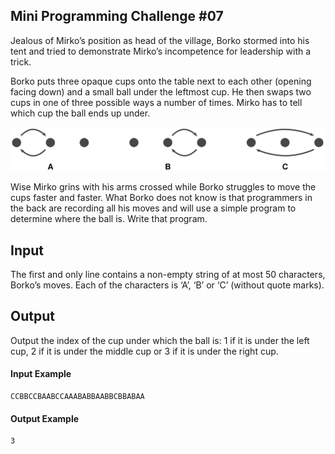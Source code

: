 ## Mini Programming Challenge #07

Jealous of Mirko’s position as head of the village, Borko stormed into his tent and tried to demonstrate Mirko’s incompetence for leadership with a trick.

Borko puts three opaque cups onto the table next to each other (opening facing down) and a small ball under the leftmost cup. He then swaps two cups in one of three possible ways a number of times. Mirko has to tell which cup the ball ends up under.

![Trik visualization](images/trik.png)

Wise Mirko grins with his arms crossed while Borko struggles to move the cups faster and faster. What Borko does not know is that programmers in the back are recording all his moves and will use a simple program to determine where the ball is. Write that program.

## Input

The first and only line contains a non-empty string of at most 50 characters, Borko’s moves. Each of the characters is ‘A’, ‘B’ or ‘C’ (without quote marks).


## Output

Output the index of the cup under which the ball is: 1 if it is under the left cup, 2 if it is under the middle cup or 3 if it is under the right cup.


#### Input Example

```
CCBBCCBAABCCAAABABBAABBCBBABAA
```

#### Output Example

```
3
```
